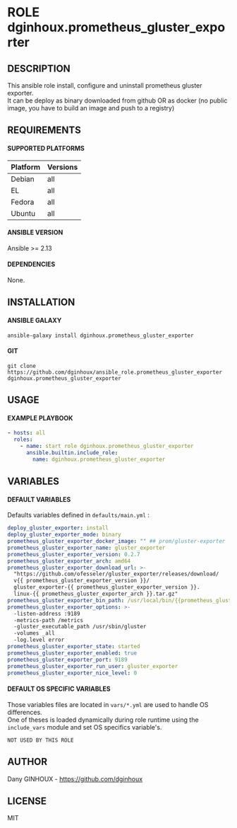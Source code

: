# ROLE dginhoux.prometheus_gluster_exporter



## DESCRIPTION

This ansible role install, configure and uninstall prometheus gluster exporter.<br />
It can be deploy as binary downloaded from github OR as docker (no public image, you have to build an image and push to a registry)



## REQUIREMENTS

#### SUPPORTED PLATFORMS

| Platform | Versions |
|----------|----------|
| Debian | all |
| EL | all |
| Fedora | all |
| Ubuntu | all |

#### ANSIBLE VERSION

Ansible >= 2.13

#### DEPENDENCIES

None.



## INSTALLATION

#### ANSIBLE GALAXY

```shell
ansible-galaxy install dginhoux.prometheus_gluster_exporter
```
#### GIT

```shell
git clone https://github.com/dginhoux/ansible_role.prometheus_gluster_exporter dginhoux.prometheus_gluster_exporter
```


## USAGE

#### EXAMPLE PLAYBOOK

```yaml
- hosts: all
  roles:
    - name: start role dginhoux.prometheus_gluster_exporter
      ansible.builtin.include_role:
        name: dginhoux.prometheus_gluster_exporter
```


## VARIABLES

#### DEFAULT VARIABLES

Defaults variables defined in `defaults/main.yml` : 

```yaml
deploy_gluster_exporter: install
deploy_gluster_exporter_mode: binary
prometheus_gluster_exporter_docker_image: "" ## prom/gluster-exporter
prometheus_gluster_exporter_name: gluster_exporter
prometheus_gluster_exporter_version: 0.2.7
prometheus_gluster_exporter_arch: amd64
prometheus_gluster_exporter_download_url: >-
  "https://github.com/ofesseler/gluster_exporter/releases/download/
  v{{ prometheus_gluster_exporter_version }}/
  gluster_exporter-{{ prometheus_gluster_exporter_version }}.
  linux-{{ prometheus_gluster_exporter_arch }}.tar.gz"
prometheus_gluster_exporter_bin_path: /usr/local/bin/{{prometheus_gluster_exporter_name}}
prometheus_gluster_exporter_options: >-
  -listen-address :9189
  -metrics-path /metrics
  -gluster_executable_path /usr/sbin/gluster
  -volumes _all
  -log.level error
prometheus_gluster_exporter_state: started
prometheus_gluster_exporter_enabled: true
prometheus_gluster_exporter_port: 9189
prometheus_gluster_exporter_run_user: gluster_exporter
prometheus_gluster_exporter_nice_level: 0
```

#### DEFAULT OS SPECIFIC VARIABLES

Those variables files are located in `vars/*.yml` are used to handle OS differences.<br />
One of theses is loaded dynamically during role runtime using the `include_vars` module and set OS specifics variable's.

`NOT USED BY THIS ROLE`



## AUTHOR

Dany GINHOUX - https://github.com/dginhoux



## LICENSE

MIT
